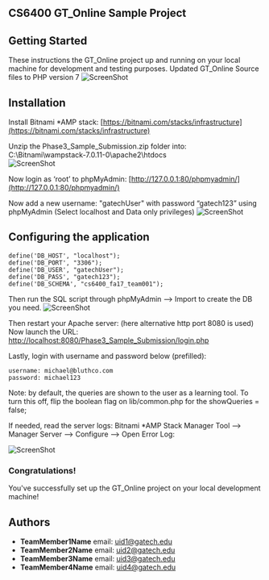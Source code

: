 ## CS6400 GT_Online Sample Project

## Getting Started
These instructions the GT_Online project up and running on your local machine for development and testing purposes. 
Updated GT_Online Source files to PHP version 7
![ScreenShot](https://github.gatech.edu/gt-omscs-dbscd-spr17/6400Spring17_Phase3_Sample_Submission/blob/master/img/gt_online_php_v7.png)

## Installation
Install Bitnami *AMP stack: [https://bitnami.com/stacks/infrastructure](https://bitnami.com/stacks/infrastructure)

Unzip the Phase3_Sample_Submission.zip folder into: C:\Bitnami\wampstack-7.0.11-0\apache2\htdocs\
![ScreenShot](https://github.gatech.edu/gt-omscs-dbscd-spr17/6400Spring17_Phase3_Sample_Submission/blob/master/img/gt_online_wamp_v7.png)

Now login as ‘root’ to phpMyAdmin: [http://127.0.0.1:80/phpmyadmin/](http://127.0.0.1:80/phpmyadmin/)

Now add a new username: "gatechUser" with password “gatech123” using phpMyAdmin 
(Select localhost and Data only privileges)
![ScreenShot](https://github.gatech.edu/gt-omscs-dbscd-spr17/6400Spring17_Phase3_Sample_Submission/blob/master/img/add_sql_user.png)

## Configuring the application

```
define('DB_HOST', "localhost");
define('DB_PORT', "3306");
define('DB_USER', "gatechUser");
define('DB_PASS', "gatech123");
define('DB_SCHEMA', "cs6400_fa17_team001");
```

Then run the SQL script through phpMyAdmin --> Import to create the DB you need. 
![ScreenShot](https://github.gatech.edu/gt-omscs-dbscd-spr17/6400Spring17_Phase3_Sample_Submission/blob/master/img/import_sql.png)

Then restart your Apache server: (here alternative http port 8080 is used)
Now launch the URL: 
[http://localhost:8080/Phase3_Sample_Submission/login.php](http://localhost:8080/Phase3_Sample_Submission/login.php)
 
Lastly, login with username and password below (prefilled): 
```
username: michael@bluthco.com
password: michael123
```

Note: by default, the queries are shown to the user as a learning tool.  To turn this off, flip the boolean flag on lib/common.php for the showQueries = false;

If needed, read the server logs:
Bitnami *AMP Stack Manager Tool --> Manager Server --> Configure --> Open Error Log:

![ScreenShot](https://github.gatech.edu/gt-omscs-dbscd-spr17/6400Spring17_Phase3_Sample_Submission/blob/master/img/error_log.png)

### Congratulations!
You've successfully set up the GT_Online project on your local development machine!

## Authors
* __TeamMember1Name__  email: [uid1@gatech.edu](mailto:uid1@gatech.edu)
* __TeamMember2Name__  email: [uid2@gatech.edu](mailto:uid2@gatech.edu)
* __TeamMember3Name__  email: [uid3@gatech.edu](mailto:uid3@gatech.edu)
* __TeamMember4Name__  email: [uid4@gatech.edu](uid4@gatech.edu)

